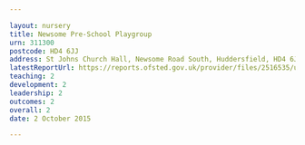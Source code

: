 ```yaml
---

layout: nursery
title: Newsome Pre-School Playgroup
urn: 311300
postcode: HD4 6JJ
address: St Johns Church Hall, Newsome Road South, Huddersfield, HD4 6JJ
latestReportUrl: https://reports.ofsted.gov.uk/provider/files/2516535/urn/311300.pdf
teaching: 2
development: 2
leadership: 2
outcomes: 2
overall: 2
date: 2 October 2015

---
```

